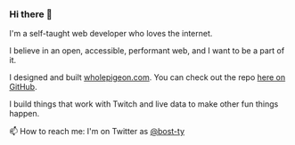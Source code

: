 ### Hi there 👋

I'm a self-taught web developer who loves the internet.

I believe in an open, accessible, performant web, and I want to be a part of it. 

I designed and built [wholepigeon.com](https://wholepigeon.com). You can check out the repo [here on GitHub](https://github.com/bost-ty/wholepigeon).

I build things that work with Twitch and live data to make other fun things happen.

📫 How to reach me: I'm on Twitter as [@bost-ty](https://twitter.com/bost-ty/)
